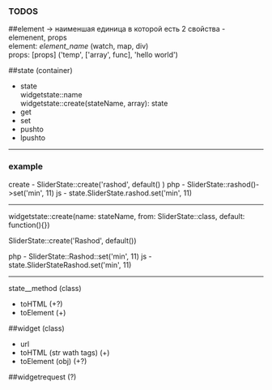 ### TODOS

##element -> наименшая единица в которой есть 2 свойства - elemenent, props\
   element: *element_name* (watch, map, div)\
   props: [props] ('temp', ['array', func], 'hello world')


##state (container)
 + state\
   widgetstate::name\
   widgetstate::create(stateName, array): state
 + get
 + set
 + pushto
 + lpushto



-----
### example



create - SliderState::create('rashod', default() )
php    - SliderState::rashod()->set('min', 11)
js     - state.SliderState.rashod.set('min', 11)

---


widgetstate::create(name: stateName, from: SliderState::class, default: function(){})


SliderState::create('Rashod', default())

php    - SliderState::Rashod::set('min', 11)
js     - state.SliderStateRashod.set('min', 11)

-----



state__method (class)
   + toHTML (+?)
   + toElement (+)


##widget (class)
   + url
   + toHTML (str wath tags) (+)
   + toElement (obj) (+?)


##widgetrequest (?)
